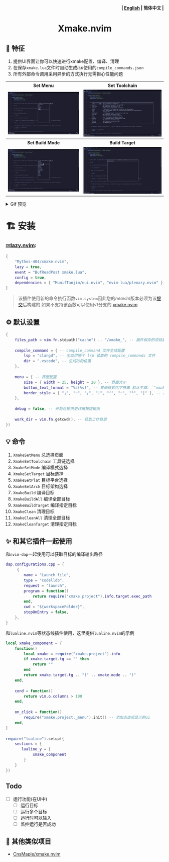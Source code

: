<p align="right"><b>| <a href="README.md">English</a> | 简体中文 |</b></p>

<h1 align="center">
    Xmake.nvim
</h1>

## 🎐 特征

1. 提供UI界面让你可以快速进行xmake配置、编译、清理
2. 在保存`xmake.lua`文件时自动生成*lsp*使用的`compile_commands.json`
3. 所有外部命令调用采用异步的方式执行无需担心性能问题

<table>
  <tr>
    <th>Set Menu</th>
    <th>Set Toolchain</th>
  </tr>
  <tr>
    <td>
      <img src="./assets/XmakeSetMenu.png" />
    </td>
    <td>
      <img src="./assets/XmakeSetToolchain.png" />
    </td>
  </tr>
  <tr>
    <th>Set Build Mode</th>
    <th>Build Target</th>
  </tr>
  <tr>
    <td>
      <img src="./assets/XmakeSetMode.png" />
    </td>
    <td>
      <img src="./assets/XmakeBuildTarget.png" />
    </td>
  </tr>
</table>

<details> <summary>Gif 预览</summary>

![XmakePreviewGif](./assets/XmakePreview.gif)

</details>

# 🏗 安装

### [💤lazy.nvim](https://github.com/folke/lazy.nvim):

```lua
{
    "Mythos-404/xmake.nvim",
    lazy = true,
    event = "BufReadPost xmake.lua",
    config = true,
    dependencies = { "MunifTanjim/nui.nvim", "nvim-lua/plenary.nvim" },
}
```

> 该插件使用新的命令执行函数`vim.system`因此您的*neovim*版本必须为该[提交](https://github.com/neovim/neovim/pull/23827)后构建的
> 如果不支持该函数可以使用v1分支的 [xmake.nvim](https://github.com/Mythos-404/xmake.nvim/tree/v1)

## ⚙️ 默认设置

```lua
{
    files_path = vim.fn.stdpath("cache") .. "/xmake_", -- 插件保存的项目数据

    compile_command = { -- compile_command 文件生成配置
        lsp = "clangd", -- 生成供哪个 lsp 读取的 compile_commands 文件
        dir = ".vscode", -- 生成的的位置
    },

    menu = { -- 界面配置
        size = { width = 25, height = 20 }, -- 界面大小
        bottom_text_format = "%s(%s)", -- 界面格式化字符串 默认生成: `"xmake_test(debug)"`
        border_style = { "╭", "─", "╮", "│", "╯", "─", "╰", "│" }, -- 界面边框详细请看 nui.nvim 文档
    },

    debug = false, -- 开启后提供更详细报错输出

    work_dir = vim.fn.getcwd(), -- 获取工作目录
})
```

## 💡 命令

1. `XmakeSetMenu` 总选择页面
2. `XmakeSetToolchain` 工具链选择
3. `XmakeSetMode` 编译模式选择
4. `XmakeSetTarget` 目标选择
5. `XmakeSetPlat` 目标平台选择
6. `XmakeSetArch` 目标架构选择
7. `XmakeBuild` 编译目标
8. `XmakeBuildAll` 编译全部目标
9. `XmakeBuildTarget` 编译指定目标
10. `XmakeClean` 清理目标
11. `XmakeCleanAll` 清理全部目标
12. `XmakeCleanTarget` 清理指定目标

## ✨ 和其它插件一起使用

和`nvim-dap`一起使用可以获取目标的编译输出路径

```lua
dap.configurations.cpp = {
     {
        name = "Launch file",
        type = "codelldb",
        request = "launch",
        program = function()
            return require("xmake.project").info.target.exec_path
        end,
        cwd = "${workspaceFolder}",
        stopOnEntry = false,
    },
}
```

和`lualine.nvim`等状态线插件使用，这里提供`lualine.nvim`的示例

```lua
local xmake_component = {
    function()
        local xmake = require("xmake.project").info
        if xmake.target.tg == "" then
            return ""
        end
        return xmake.target.tg .. "(" .. xmake.mode .. ")"
    end,

    cond = function()
        return vim.o.columns > 100
    end,

    on_click = function()
        require("xmake.project._menu").init() -- 添加点击后显示的ui
    end,
}

require("lualine").setup({
    sections = {
       lualine_y = {
            xmake_component
        }
    }
})
```

## Todo

- [ ] 运行功能(在UI中)
  - [ ] 运行目标
  - [ ] 运行多个目标
  - [ ] 运行时可以输入
  - [ ] 监控运行是否成功

## 🎉 其他类似项目

- [CnsMaple/xmake.nvim](https://github.com/CnsMaple/xmake.nvim)
